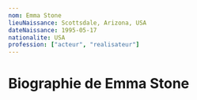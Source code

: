 ```yaml
---
nom: Emma Stone
lieuNaissance: Scottsdale, Arizona, USA
dateNaissance: 1995-05-17
nationalite: USA
profession: ["acteur", "realisateur"]
---
```


# Biographie de Emma Stone